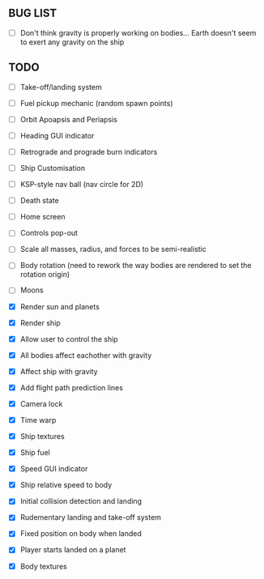 ## BUG LIST

- [ ] Don't think gravity is properly working on bodies... Earth doesn't seem to exert any gravity on the ship

## TODO

- [ ] Take-off/landing system
- [ ] Fuel pickup mechanic (random spawn points)
- [ ] Orbit Apoapsis and Periapsis
- [ ] Heading GUI indicator
- [ ] Retrograde and prograde burn indicators
- [ ] Ship Customisation
- [ ] KSP-style nav ball (nav circle for 2D)
- [ ] Death state
- [ ] Home screen
- [ ] Controls pop-out
- [ ] Scale all masses, radius, and forces to be semi-realistic
- [ ] Body rotation (need to rework the way bodies are rendered to set the rotation origin)
- [ ] Moons

- [x] Render sun and planets
- [x] Render ship
- [x] Allow user to control the ship
- [x] All bodies affect eachother with gravity
- [x] Affect ship with gravity
- [x] Add flight path prediction lines
- [x] Camera lock
- [x] Time warp
- [x] Ship textures
- [x] Ship fuel
- [x] Speed GUI indicator
- [x] Ship relative speed to body
- [x] Initial collision detection and landing
- [x] Rudementary landing and take-off system
- [x] Fixed position on body when landed
- [x] Player starts landed on a planet
- [x] Body textures
